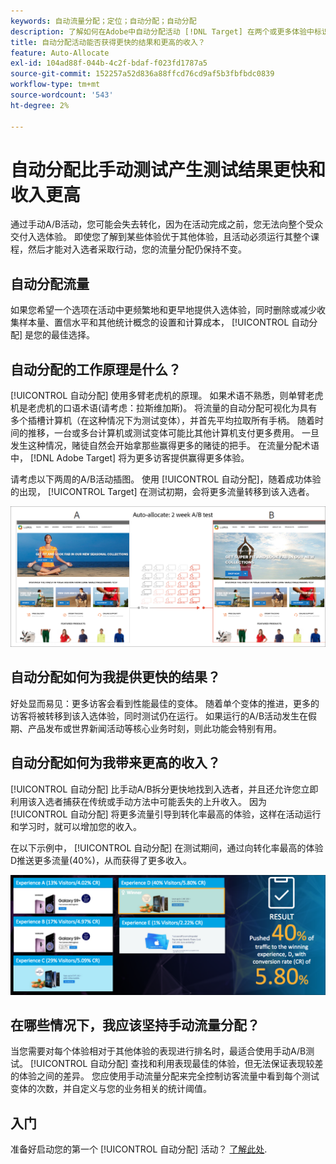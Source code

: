 ```yaml
---
keywords: 自动流量分配；定位；自动分配；自动分配
description: 了解如何在Adobe中自动分配活动 [!DNL Target] 在两个或更多体验中标识入选者，并自动为入选者重新分配更多流量。
title: 自动分配活动能否获得更快的结果和更高的收入？
feature: Auto-Allocate
exl-id: 104ad88f-044b-4c2f-bdaf-f023fd1787a5
source-git-commit: 152257a52d836a88ffcd76cd9af5b3fbfbdc0839
workflow-type: tm+mt
source-wordcount: '543'
ht-degree: 2%

---
```


# 自动分配比手动测试产生测试结果更快和收入更高

通过手动A/B活动，您可能会失去转化，因为在活动完成之前，您无法向整个受众交付入选体验。 即使您了解到某些体验优于其他体验，且活动必须运行其整个课程，然后才能对入选者采取行动，您的流量分配仍保持不变。

## 自动分配流量

如果您希望一个选项在活动中更频繁地和更早地提供入选体验，同时删除或减少收集样本量、置信水平和其他统计概念的设置和计算成本， [!UICONTROL 自动分配] 是您的最佳选择。

## 自动分配的工作原理是什么？

[!UICONTROL 自动分配] 使用多臂老虎机的原理。 如果术语不熟悉，则单臂老虎机是老虎机的口语术语(请考虑：拉斯维加斯)。 将流量的自动分配可视化为具有多个插槽计算机（在这种情况下为测试变体），并首先平均拉取所有手柄。 随着时间的推移，一台或多台计算机或测试变体可能比其他计算机支付更多费用。 一旦发生这种情况，赌徒自然会开始拿那些赢得更多的赌徒的把手。 在流量分配术语中， [!DNL Adobe Target] 将为更多访客提供赢得更多体验。

请考虑以下两周的A/B活动插图。 使用 [!UICONTROL 自动分配]，随着成功体验的出现， [!UICONTROL Target] 在测试初期，会将更多流量转移到该入选者。

![自动分配插图](/help/main/c-activities/automated-traffic-allocation/assets/Auto-Allocate-test.png)

## 自动分配如何为我提供更快的结果？

好处显而易见：更多访客会看到性能最佳的变体。 随着单个变体的推进，更多的访客将被转移到该入选体验，同时测试仍在运行。 如果运行的A/B活动发生在假期、产品发布或世界新闻活动等核心业务时刻，则此功能会特别有用。

## 自动分配如何为我带来更高的收入？

[!UICONTROL 自动分配] 比手动A/B拆分更快地找到入选者，并且还允许您立即利用该入选者捕获在传统或手动方法中可能丢失的上升收入。 因为 [!UICONTROL 自动分配] 将更多流量引导到转化率最高的体验，这样在活动运行和学习时，就可以增加您的收入。

在以下示例中， [!UICONTROL 自动分配] 在测试期间，通过向转化率最高的体验D推送更多流量(40%)，从而获得了更多收入。

![自动分配提供了更高的收入插图](/help/main/c-activities/automated-traffic-allocation/assets/five-experiences.png)

## 在哪些情况下，我应该坚持手动流量分配？

当您需要对每个体验相对于其他体验的表现进行排名时，最适合使用手动A/B测试。 [!UICONTROL 自动分配] 查找和利用表现最佳的体验，但无法保证表现较差的体验之间的差异。 您应使用手动流量分配来完全控制访客流量中看到每个测试变体的次数，并自定义与您的业务相关的统计阈值。

## 入门

准备好启动您的第一个 [!UICONTROL 自动分配] 活动？ [了解此处](/help/main/c-activities/automated-traffic-allocation/automated-traffic-allocation.md).
